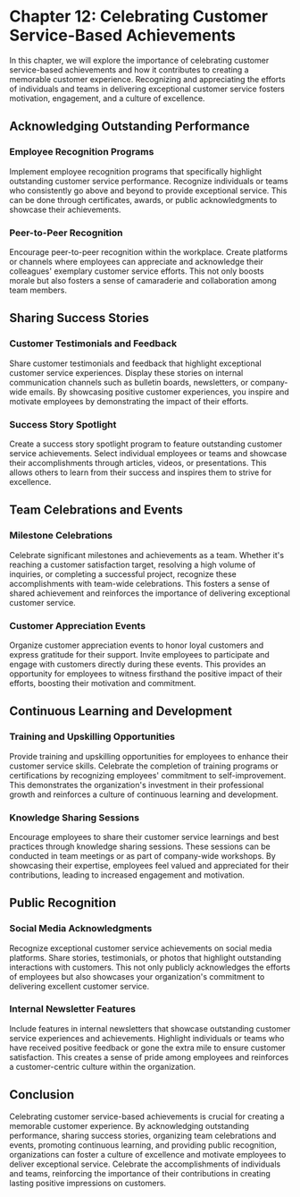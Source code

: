 Chapter 12: Celebrating Customer Service-Based Achievements
===========================================================

In this chapter, we will explore the importance of celebrating customer service-based achievements and how it contributes to creating a memorable customer experience. Recognizing and appreciating the efforts of individuals and teams in delivering exceptional customer service fosters motivation, engagement, and a culture of excellence.

Acknowledging Outstanding Performance
-------------------------------------

### Employee Recognition Programs

Implement employee recognition programs that specifically highlight outstanding customer service performance. Recognize individuals or teams who consistently go above and beyond to provide exceptional service. This can be done through certificates, awards, or public acknowledgments to showcase their achievements.

### Peer-to-Peer Recognition

Encourage peer-to-peer recognition within the workplace. Create platforms or channels where employees can appreciate and acknowledge their colleagues' exemplary customer service efforts. This not only boosts morale but also fosters a sense of camaraderie and collaboration among team members.

Sharing Success Stories
-----------------------

### Customer Testimonials and Feedback

Share customer testimonials and feedback that highlight exceptional customer service experiences. Display these stories on internal communication channels such as bulletin boards, newsletters, or company-wide emails. By showcasing positive customer experiences, you inspire and motivate employees by demonstrating the impact of their efforts.

### Success Story Spotlight

Create a success story spotlight program to feature outstanding customer service achievements. Select individual employees or teams and showcase their accomplishments through articles, videos, or presentations. This allows others to learn from their success and inspires them to strive for excellence.

Team Celebrations and Events
----------------------------

### Milestone Celebrations

Celebrate significant milestones and achievements as a team. Whether it's reaching a customer satisfaction target, resolving a high volume of inquiries, or completing a successful project, recognize these accomplishments with team-wide celebrations. This fosters a sense of shared achievement and reinforces the importance of delivering exceptional customer service.

### Customer Appreciation Events

Organize customer appreciation events to honor loyal customers and express gratitude for their support. Invite employees to participate and engage with customers directly during these events. This provides an opportunity for employees to witness firsthand the positive impact of their efforts, boosting their motivation and commitment.

Continuous Learning and Development
-----------------------------------

### Training and Upskilling Opportunities

Provide training and upskilling opportunities for employees to enhance their customer service skills. Celebrate the completion of training programs or certifications by recognizing employees' commitment to self-improvement. This demonstrates the organization's investment in their professional growth and reinforces a culture of continuous learning and development.

### Knowledge Sharing Sessions

Encourage employees to share their customer service learnings and best practices through knowledge sharing sessions. These sessions can be conducted in team meetings or as part of company-wide workshops. By showcasing their expertise, employees feel valued and appreciated for their contributions, leading to increased engagement and motivation.

Public Recognition
------------------

### Social Media Acknowledgments

Recognize exceptional customer service achievements on social media platforms. Share stories, testimonials, or photos that highlight outstanding interactions with customers. This not only publicly acknowledges the efforts of employees but also showcases your organization's commitment to delivering excellent customer service.

### Internal Newsletter Features

Include features in internal newsletters that showcase outstanding customer service experiences and achievements. Highlight individuals or teams who have received positive feedback or gone the extra mile to ensure customer satisfaction. This creates a sense of pride among employees and reinforces a customer-centric culture within the organization.

Conclusion
----------

Celebrating customer service-based achievements is crucial for creating a memorable customer experience. By acknowledging outstanding performance, sharing success stories, organizing team celebrations and events, promoting continuous learning, and providing public recognition, organizations can foster a culture of excellence and motivate employees to deliver exceptional service. Celebrate the accomplishments of individuals and teams, reinforcing the importance of their contributions in creating lasting positive impressions on customers.
